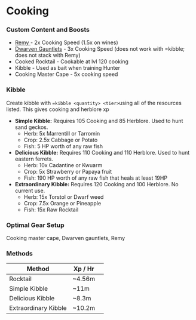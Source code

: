 # Cooking

### Custom Content and Boosts

* [Remy ](https://bso-wiki.oldschool.gg/custom-items/pets)- 2x Cooking Speed (1.5x on wines)
* [Dwarven Gauntlets](../custom-items/equippables.md#dwarven-tools) - 3x Cooking Speed (does not work with =kibble; does not stack with Remy)
* Cooked Rocktail - Cookable at lvl 120 cooking
* Kibble - Used as bait when training Hunter
* Cooking Master Cape - 5x cooking speed

### Kibble

Create kibble with `=kibble <quantity> <tier>`using all of the resources listed. This gives cooking and herblore xp

* **Simple Kibble:** Requires 105 Cooking and 85 Herblore. Used to hunt sand geckos.
  * Herb: 5x Marrentill or Tarromin
  * Crop: 2.5x Cabbage or Potato
  * Fish: 5 HP worth of any raw fish
* **Delicious Kibble:** Requires 110 Cooking and 110 Herblore. Used to hunt eastern ferrets.
  * Herb: 10x Cadantine or Kwuarm
  * Crop: 5x Strawberry or Papaya fruit
  * Fish: 190 HP worth of any raw fish that heals at least 19HP
* **Extraordinary Kibble:** Requires 120 Cooking and 100 Herblore. No current use.
  * Herb: 15x Torstol or Dwarf weed
  * Crop: 7.5x Orange or Pineapple
  * Fish: 15x Raw Rocktail

### Optimal Gear Setup

Cooking master cape, Dwarven gauntlets, Remy

### Methods

| Method               | Xp / Hr  |   |
| -------------------- | -------- | - |
| Rocktail             | \~4.56m  |   |
| Simple Kibble        | \~11m    |   |
| Delicious Kibble     | \~8.3m   |   |
| Extraordinary Kibble | \~10.2m  |   |
